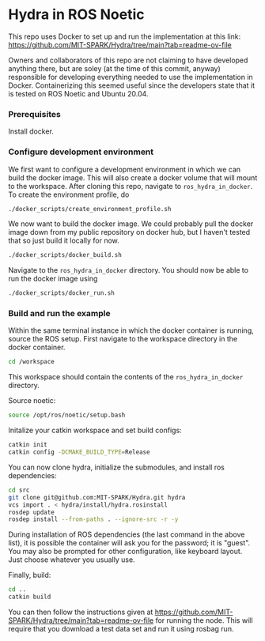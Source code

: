 # Hydra in ROS Noetic
This repo uses Docker to set up and run the implementation at this link: https://github.com/MIT-SPARK/Hydra/tree/main?tab=readme-ov-file

Owners and collaborators of this repo are not claiming to have developed anything there, but are soley (at the time of this commit, anyway) responsible for developing everything needed to use the implementation in Docker. Containerizing this seemed useful since the developers state that it is tested on ROS Noetic and Ubuntu 20.04.

### Prerequisites
Install docker.

### Configure development environment
We first want to configure a development environment in which we can build the docker image. This will also create a docker volume that will mount to the workspace. After cloning this repo, navigate to `ros_hydra_in_docker`. To create the environment profile, do

```bash
./docker_scripts/create_environment_profile.sh
```

We now want to build the docker image. We could probably pull the docker image down from my public repository on docker hub, but I haven't tested that so just build it locally for now.

```bash
./docker_scripts/docker_build.sh
```

Navigate to the `ros_hydra_in_docker` directory. You should now be able to run the docker image using

```bash
./docker_scripts/docker_run.sh
```

### Build and run the example
Within the same terminal instance in which the docker container is running, source the ROS setup. First navigate to the workspace directory in the docker container.
```bash
cd /workspace
```
This workspace should contain the contents of the `ros_hydra_in_docker` directory.

Source noetic:
```bash
source /opt/ros/noetic/setup.bash
```
Initalize your catkin workspace and set build configs:
```bash
catkin init
catkin config -DCMAKE_BUILD_TYPE=Release
```
You can now clone hydra, initialize the submodules, and install ros dependencies:
```bash
cd src
git clone git@github.com:MIT-SPARK/Hydra.git hydra
vcs import . < hydra/install/hydra.rosinstall
rosdep update
rosdep install --from-paths . --ignore-src -r -y
```
During installation of ROS dependencies (the last command in the above list), it is possible the container will ask you for the password; it is "guest". You may also be prompted for other configuration, like keyboard layout. Just choose whatever you usually use.

Finally, build:
```bash
cd ..
catkin build
```

You can then follow the instructions given at https://github.com/MIT-SPARK/Hydra/tree/main?tab=readme-ov-file for running the node. This will require that you download a test data set and run it using rosbag run.
